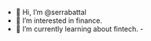 - 👋 Hi, I’m @serrabattal
- 👀 I’m interested in finance.
- 🌱 I’m currently learning about fintech.
-<!---
serrabattal/serrabattal is a ✨ special ✨ repository because its `README.md` (this file) appears on your GitHub profile.
You can click the Preview link to take a look at your changes.
--->

